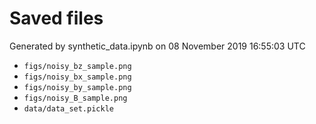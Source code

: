 # Saved files 


Generated by synthetic_data.ipynb on 08 November 2019 16:55:03 UTC

*  `figs/noisy_bz_sample.png` 
*  `figs/noisy_bx_sample.png` 
*  `figs/noisy_by_sample.png` 
*  `figs/noisy_B_sample.png` 
*  `data/data_set.pickle` 
